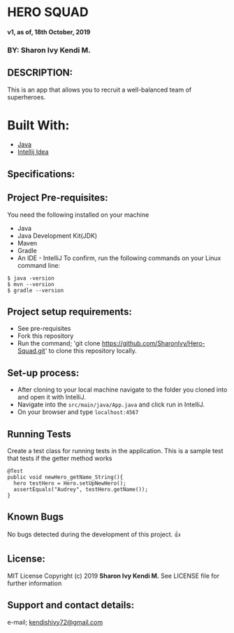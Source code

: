 # HERO SQUAD
 #### v1, as of, 18th October, 2019

 ### BY: Sharon Ivy Kendi M.

## DESCRIPTION:
  This is an app that allows you to recruit a well-balanced team of superheroes.

# Built With:
  * [Java](https://www.java.com/)
  * [Intellij Idea](https://www.jetbrains.com/idea/)

## Specifications:
  

## Project Pre-requisites:
  You need the following installed on your machine
  - Java
  - Java Development Kit(JDK)
  - Maven
  - Gradle
  - An IDE - IntelliJ
  To confirm, run the following commands on your Linux command line:
  ```
  $ java -version
  $ mvn --version
  $ gradle --version
  ```
  
## Project setup requirements:
  * See pre-requisites
  * Fork this repository
  * Run the command;
  'git clone https://github.com/SharonIvy/Hero-Squad.git' to clone this repository locally.

## Set-up process:
  * After cloning to your local machine navigate to the folder you cloned into and open it with IntelliJ.
  * Navigate into the ``` src/main/java/App.java ``` and click run in IntelliJ.
  * On your browser and type ``` localhost:4567 ```
    
## Running Tests 
 Create a test class for running tests in the application.
 This is a sample test that tests if the getter method works
 ```
 @Test
 public void newHero_getName_String(){
   hero testHero = Hero.setUpNewHero();
   assertEquals("Audrey", testHero.getName());
 }
 ```
 
## Known Bugs
 No bugs detected during the development of this project.
 :+1:
  
## License:
  MIT License
    Copyright (c) 2019 **Sharon Ivy Kendi M.**
   See LICENSE file for further information
  
## Support and contact details:
  e-mail; kendishivy72@gmail.com
